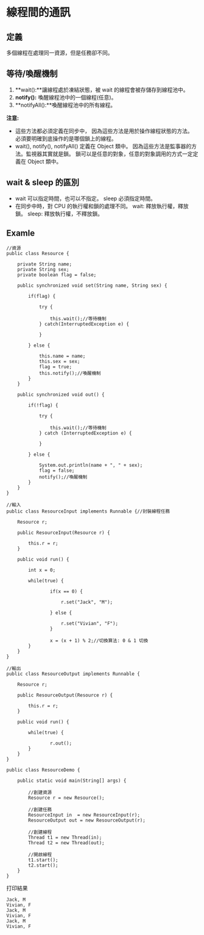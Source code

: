 # 線程間的通訊

## 定義
多個線程在處理同一資源，但是任務卻不同。

## 等待/喚醒機制
1. **wait():**讓線程處於凍結狀態，被 wait 的線程會被存儲存到線程池中。
2. **notify():** 喚醒線程池中的一個線程(任意)。
3. **notifyAll():**喚醒線程池中的所有線程。

**注意:** 
- 這些方法都必須定義在同步中，
  因為這些方法是用於操作線程狀態的方法。
  必須要明確到底操作的是哪個鎖上的線程。
-  wait(), notify(), notifyAll() 定義在 Object 類中。
  因為這些方法是監事器的方法。監視器其實就是鎖。
  鎖可以是任意的對象，任意的對象調用的方式一定定義在 Object 類中。

## wait & sleep 的區別

- wait 可以指定時間，也可以不指定。
  sleep 必須指定時間。
- 在同步中時，對 CPU 的執行權和鎖的處理不同。
  wait: 釋放執行權，釋放鎖。
  sleep: 釋放執行權，不釋放鎖。

## Examle
```
//資源
public class Resource {
	
	private String name;
	private String sex;
	private boolean flag = false;
	
	public synchronized void set(String name, String sex) {
		
		if(flag) {
			
			try {
				
				this.wait();//等待機制
			} catch(InterruptedException e) {
						
			}
			
		} else {

			this.name = name;
			this.sex = sex;
			flag = true;
			this.notify();//喚醒機制
		}
	}
	
	public synchronized void out() {
		
		if(!flag) {

			try {
				
				this.wait();//等待機制
			} catch (InterruptedException e) {
				
			}
			
		} else {
			
			System.out.println(name + ", " + sex);
			flag = false;
			notify();//喚醒機制
		}
	}
}

//輸入
public class ResourceInput implements Runnable {//封裝線程任務
	
	Resource r;
	
	public ResourceInput(Resource r) {
		
		this.r = r;
	}
	
	public void run() {
		
		int x = 0;
		
		while(true) {
			
				if(x == 0) {
					
					r.set("Jack", "M");
					
				} else {
					
					r.set("Vivian", "F");
				}
			
				x = (x + 1) % 2;//切換算法: 0 & 1 切換
		}
	}
}

//輸出
public class ResourceOutput implements Runnable {
	
	Resource r;
	
	public ResourceOutput(Resource r) {
		
		this.r = r;
	}
	
	public void run() {
		
		while(true) {
			
				r.out();
		}
	}
}

public class ResourceDemo {

	public static void main(String[] args) {
		
		//創建資源
		Resource r = new Resource();
		
		//創建任務
		ResourceInput in  = new ResourceInput(r);
		ResourceOutput out = new ResourceOutput(r);
		
		//創建線程
		Thread t1 = new Thread(in);
		Thread t2 = new Thread(out);
		
		//開啟線程
		t1.start();
		t2.start();
	}
}
```
打印結果
```
Jack, M
Vivian, F
Jack, M
Vivian, F
Jack, M
Vivian, F
```

